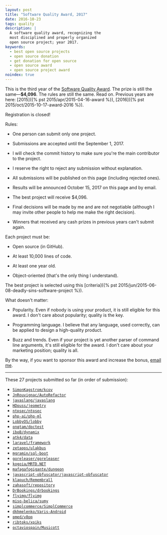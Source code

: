 ```yaml
---
layout: post
title: "Software Quality Award, 2017"
date: 2016-10-23
tags: quality
description: |
  A software quality award, recognizing the
  most disciplined and properly organized
  open source project; year 2017.
keywords:
  - best open source projects
  - open source donation
  - get donation for open source
  - open source award
  - open source project award
noindex: true
---
```


This is the third year of the
[Software Quality Award](/award.html). The prize
is still the same&mdash;**$4,096**.
The rules are still the same. Read on.
Previous years are here:
[2015]({% pst 2015/apr/2015-04-16-award %}),
[2016]({% pst 2015/oct/2015-10-17-award-2016 %}).

Registration is closed!

<!--
Fill
[**THIS FORM**](https://docs.google.com/forms/d/1QCRWPAyqnuecBSWAexDcVklNhclI4R6ckhNY5CzE9x4)
to submit.
-->

<!--more-->

Rules:

  * One person can submit only one project.

  * Submissions are accepted until the September 1, 2017.

  * I will check the commit history to make sure you're the main contributor to the project.

  * I reserve the right to reject any submission without explanation.

  * All submissions will be published on this page (including rejected ones).

  * Results will be announced October 15, 2017 on this page and by email.

  * The best project will receive $4,096.

  * Final decisions will be made by me and are not negotiable
    (although I may invite other people to help me make the right decision).

  * Winners that received any cash prizes in previous years can't submit again.

Each project must be:

  * Open source (in GitHub).

  * At least 10,000 lines of code.

  * At least one year old.

  * Object-oriented (that's the only thing I understand).

The best project is selected using this [criteria]({% pst 2015/jun/2015-06-08-deadly-sins-software-project %}).

What doesn't matter:

  * Popularity. Even if nobody is using your
    product, it is still eligible for this award. I don't care about
    popularity; quality is the key.

  * Programming language. I believe that any language, used correctly,
    can be applied to design a high-quality product.

  * Buzz and trends. Even if your project is yet another parser of command
    line arguments, it's still eligible for the award. I don't care about
    your marketing position; quality is all.

By the way, if you want to sponsor this award and increase the bonus,
[email me](mailto:me@yegor256.com).

<hr/>

These 27 projects submitted so far (in order of submission):

  * [`SimonKagstrom/kcov`](https://github.com/SimonKagstrom/kcov)
  * [`JnRouvignac/AutoRefactor`](https://github.com/JnRouvignac/AutoRefactor)
  * [`javaslang/javaslang`](https://github.com/javaslang/javaslang)
  * [`HDouss/jeometry`](https://github.com/HDouss/jeometry)
  * [`ntpsec/ntpsec`](https://github.com/ntpsec/ntpsec)
  * [`php-ai/php-ml`](https://github.com/php-ai/php-ml)
  * [`LobbyOS/lobby`](https://github.com/LobbyOS/lobby)
  * [`onqtam/doctest`](https://github.com/onqtam/doctest)
  * [`iboB/dynamix`](https://github.com/iboB/dynamix)
  * [`atk4/data`](https://github.com/atk4/data)
  * [`laravel/framework`](https://github.com/laravel/framework)
  * [`zetaops/ulakbus`](https://github.com/zetaops/ulakbus)
  * [`mgramin/sql-boot`](https://github.com/mgramin/sql-boot)
  * [`goreleaser/goreleaser`](https://github.com/goreleaser/goreleaser)
  * [`kogoia/MRTD.NET`](https://github.com/kogoia/MRTD.NET)
  * [`mafagafogigante/dungeon`](https://github.com/mafagafogigante/dungeon)
  * [`javascript-obfuscator/javascript-obfuscator`](https://github.com/javascript-obfuscator/javascript-obfuscator)
  * [`klapuch/Remembrall`](https://github.com/klapuch/Remembrall)
  * [`zahasoft/repository`](https://github.com/zahasoft/repository)
  * [`DrBookings/drbookings`](https://github.com/DrBookings/drbookings)
  * [`flyimg/flyimg`](https://github.com/flyimg/flyimg)
  * [`miso-belica/sumy`](https://github.com/miso-belica/sumy)
  * [`simplcommerce/SimplCommerce`](https://github.com/simplcommerce/SimplCommerce)
  * [`dkhmelenko/Varis-Android`](https://github.com/dkhmelenko/Varis-Android)
  * [`pmed/v8pp`](https://github.com/pmed/v8pp)
  * [`ribtoks/xpiks`](https://github.com/ribtoks/xpiks)
  * [`octaviospain/Musicott`](https://github.com/octaviospain/Musicott)

